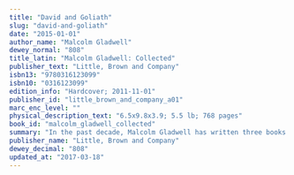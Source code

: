 ```yaml
---
title: "David and Goliath"
slug: "david-and-goliath"
date: "2015-01-01"
author_name: "Malcolm Gladwell"
dewey_normal: "808"
title_latin: "Malcolm Gladwell: Collected"
publisher_text: "Little, Brown and Company"
isbn13: "9780316123099"
isbn10: "0316123099"
edition_info: "Hardcover; 2011-11-01"
publisher_id: "little_brown_and_company_a01"
marc_enc_level: ""
physical_description_text: "6.5x9.8x3.9; 5.5 lb; 768 pages"
book_id: "malcolm_gladwell_collected"
summary: "In the past decade, Malcolm Gladwell has written three books that have radically changed how we understand our world and ourselves: The Tipping Point, Blink, and Outliers. Regarded by many as the most gifted and influential author and journalist in America today, Gladwell's rare ability to connect with audiences of such varied interests has ensured that each title become a phenomenal bestseller with more than ten million copies in print combined. Now, Gladwell's landmark investigations into the world around us are collected together for the first time. Beautifully repackaged and redesigned, including for the first time illustrations throughout each book, MALCOLM GLADWELL: COMPLETE is a perfect treasury of prose and provocation for Gladwell fans old and new."
publisher_name: "Little, Brown and Company"
dewey_decimal: "808"
updated_at: "2017-03-18"
---
```


